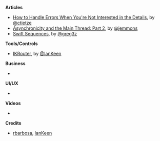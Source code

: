 **Articles** 

* [How to Handle Errors When You're Not Interested in the Details](http://christiantietze.de/posts/2015/11/error-handling-attempt/), by [@ctietze](https://twitter.com/ctietze)
* [Asynchronicity and the Main Thread: Part 2](http://www.figure.ink/blog/2015/11/22/asynchrony-and-the-main-thread-part-2), by [@jemmons](https://twitter.com/jemmons)
* [Swift Sequences](https://medium.com/swift-programming/swift-sequences-ce22d76f120c#.il08ci7nx), by [@greg3z](https://twitter.com/greg3z)

**Tools/Controls**

* [IKRouter](https://github.com/IanKeen/IKRouter), by [@IanKeen](https://twitter.com/IanKay)



**Business**

*


**UI/UX**

* 
**Videos**

*

**Credits**

* [rbarbosa](https://github.com/rbarbosa), [IanKeen](https://github.com/IanKeen)